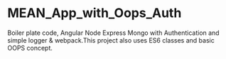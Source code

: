 # MEAN_App_with_Oops_Auth
Boiler plate code, Angular Node Express Mongo with Authentication and simple logger &amp; webpack.This project also uses ES6 classes and basic OOPS concept.
